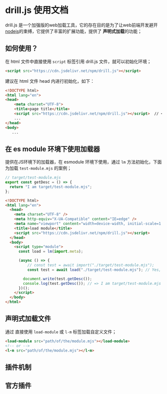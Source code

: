 # drill.js 使用文档

drill.js 是一个加强版的web加载工具，它的存在目的是为了让web前端开发避开[nodejs](https://nodejs.org/)的束缚，它提供了丰富的扩展功能，提供了 **声明式加载**的功能；

## 如何使用？

在 html 文件中直接使用 `script` 标签引用 drill.js 文件，就可以初始化环境；

```html
<script src="https://cdn.jsdelivr.net/npm/drill.js"></script>
```

建议在 html 文件 head 内进行初始化，如下：

```html
<!DOCTYPE html>
<html lang="en">
<head>
    <meta charset="UTF-8">
    <title>page title</title>
    <script src="https://cdn.jsdelivr.net/npm/drill.js"></script>  // ⬅️ 
    ...
</head>
<body>
   ...
```

## 在 es module 环境下使用加载器

提供在JS环境下的加载器，在 esmodule 环境下使用，通过 `lm` 方法初始化，下面为加载 `test-module.mjs` 的案例；

```javascript
// target/test-module.mjs
export const getDesc = () => {
  return "I am target/test-module.mjs";
};

```

```html
<!DOCTYPE html>
<html lang="en">
  <head>
    <meta charset="UTF-8" />
    <meta http-equiv="X-UA-Compatible" content="IE=edge" />
    <meta name="viewport" content="width=device-width, initial-scale=1.0" />
    <title>load module</title>
    <script src="https://cdn.jsdelivr.net/npm/drill.js"></script>
  </head>
  <body>
    <script type="module">
      const load = lm(import.meta);

      (async () => {
          // const test = await import("./target/test-module.mjs");
          const test = await load("./target/test-module.mjs"); // Yes, it's the same as asynchronous import

        document.write(test.getDesc());
        console.log(test.getDesc()); // => I am target/test-module.mjs
      })();
    </script>
  </body>
</html>
```

## 声明式加载文件

通过 直接使用 `load-module` 或 `l-m` 标签加载自定义文件；

```html
<load-module src="path/of/the/module.mjs"></load-module>
<!-- or -->
<l-m src="path/of/the/module.mjs"></l-m>
```

## 插件机制


## 官方插件